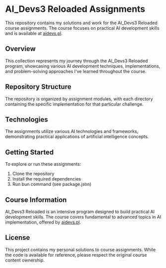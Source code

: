 # AI_Devs3 Reloaded Assignments

This repository contains my solutions and work for the AI_Devs3 Reloaded course assignments. The course focuses on practical AI development skills and is available at [aidevs.pl](https://www.aidevs.pl/).

## Overview

This collection represents my journey through the AI_Devs3 Reloaded program, showcasing various AI development techniques, implementations, and problem-solving approaches I've learned throughout the course.

## Repository Structure

The repository is organized by assignment modules, with each directory containing the specific implementation for that particular challenge.

## Technologies

The assignments utilize various AI technologies and frameworks, demonstrating practical applications of artificial intelligence concepts.

## Getting Started

To explore or run these assignments:

1. Clone the repository
2. Install the required dependencies
3. Run bun command (see package.json)

## Course Information

AI_Devs3 Reloaded is an intensive program designed to build practical AI development skills. The course covers fundamental to advanced topics in AI implementation, offered by [aidevs.pl](https://www.aidevs.pl/).

## License

This project contains my personal solutions to course assignments. While the code is available for reference, please respect the original course content ownership.
